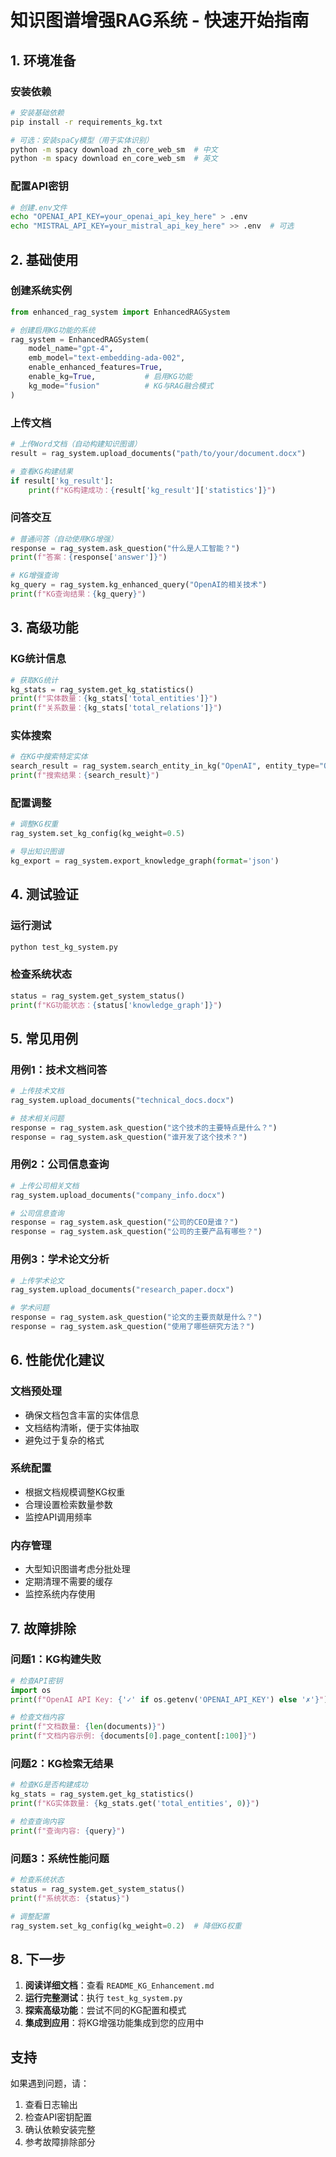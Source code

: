 # 知识图谱增强RAG系统 - 快速开始指南

## 1. 环境准备

### 安装依赖
```bash
# 安装基础依赖
pip install -r requirements_kg.txt

# 可选：安装spaCy模型（用于实体识别）
python -m spacy download zh_core_web_sm  # 中文
python -m spacy download en_core_web_sm  # 英文
```

### 配置API密钥
```bash
# 创建.env文件
echo "OPENAI_API_KEY=your_openai_api_key_here" > .env
echo "MISTRAL_API_KEY=your_mistral_api_key_here" >> .env  # 可选
```

## 2. 基础使用

### 创建系统实例
```python
from enhanced_rag_system import EnhancedRAGSystem

# 创建启用KG功能的系统
rag_system = EnhancedRAGSystem(
    model_name="gpt-4",
    emb_model="text-embedding-ada-002",
    enable_enhanced_features=True,
    enable_kg=True,           # 启用KG功能
    kg_mode="fusion"          # KG与RAG融合模式
)
```

### 上传文档
```python
# 上传Word文档（自动构建知识图谱）
result = rag_system.upload_documents("path/to/your/document.docx")

# 查看KG构建结果
if result['kg_result']:
    print(f"KG构建成功：{result['kg_result']['statistics']}")
```

### 问答交互
```python
# 普通问答（自动使用KG增强）
response = rag_system.ask_question("什么是人工智能？")
print(f"答案：{response['answer']}")

# KG增强查询
kg_query = rag_system.kg_enhanced_query("OpenAI的相关技术")
print(f"KG查询结果：{kg_query}")
```

## 3. 高级功能

### KG统计信息
```python
# 获取KG统计
kg_stats = rag_system.get_kg_statistics()
print(f"实体数量：{kg_stats['total_entities']}")
print(f"关系数量：{kg_stats['total_relations']}")
```

### 实体搜索
```python
# 在KG中搜索特定实体
search_result = rag_system.search_entity_in_kg("OpenAI", entity_type="ORG")
print(f"搜索结果：{search_result}")
```

### 配置调整
```python
# 调整KG权重
rag_system.set_kg_config(kg_weight=0.5)

# 导出知识图谱
kg_export = rag_system.export_knowledge_graph(format='json')
```

## 4. 测试验证

### 运行测试
```bash
python test_kg_system.py
```

### 检查系统状态
```python
status = rag_system.get_system_status()
print(f"KG功能状态：{status['knowledge_graph']}")
```

## 5. 常见用例

### 用例1：技术文档问答
```python
# 上传技术文档
rag_system.upload_documents("technical_docs.docx")

# 技术相关问题
response = rag_system.ask_question("这个技术的主要特点是什么？")
response = rag_system.ask_question("谁开发了这个技术？")
```

### 用例2：公司信息查询
```python
# 上传公司相关文档
rag_system.upload_documents("company_info.docx")

# 公司信息查询
response = rag_system.ask_question("公司的CEO是谁？")
response = rag_system.ask_question("公司的主要产品有哪些？")
```

### 用例3：学术论文分析
```python
# 上传学术论文
rag_system.upload_documents("research_paper.docx")

# 学术问题
response = rag_system.ask_question("论文的主要贡献是什么？")
response = rag_system.ask_question("使用了哪些研究方法？")
```

## 6. 性能优化建议

### 文档预处理
- 确保文档包含丰富的实体信息
- 文档结构清晰，便于实体抽取
- 避免过于复杂的格式

### 系统配置
- 根据文档规模调整KG权重
- 合理设置检索数量参数
- 监控API调用频率

### 内存管理
- 大型知识图谱考虑分批处理
- 定期清理不需要的缓存
- 监控系统内存使用

## 7. 故障排除

### 问题1：KG构建失败
```python
# 检查API密钥
import os
print(f"OpenAI API Key: {'✓' if os.getenv('OPENAI_API_KEY') else '✗'}")

# 检查文档内容
print(f"文档数量: {len(documents)}")
print(f"文档内容示例: {documents[0].page_content[:100]}")
```

### 问题2：KG检索无结果
```python
# 检查KG是否构建成功
kg_stats = rag_system.get_kg_statistics()
print(f"KG实体数量: {kg_stats.get('total_entities', 0)}")

# 检查查询内容
print(f"查询内容: {query}")
```

### 问题3：系统性能问题
```python
# 检查系统状态
status = rag_system.get_system_status()
print(f"系统状态: {status}")

# 调整配置
rag_system.set_kg_config(kg_weight=0.2)  # 降低KG权重
```

## 8. 下一步

1. **阅读详细文档**：查看 `README_KG_Enhancement.md`
2. **运行完整测试**：执行 `test_kg_system.py`
3. **探索高级功能**：尝试不同的KG配置和模式
4. **集成到应用**：将KG增强功能集成到您的应用中

## 支持

如果遇到问题，请：
1. 查看日志输出
2. 检查API密钥配置
3. 确认依赖安装完整
4. 参考故障排除部分
